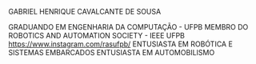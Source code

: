 GABRIEL HENRIQUE CAVALCANTE DE SOUSA

GRADUANDO EM ENGENHARIA DA COMPUTAÇÃO - UFPB
MEMBRO DO ROBOTICS AND AUTOMATION SOCIETY - IEEE UFPB https://www.instagram.com/rasufpb/
ENTUSIASTA EM ROBÓTICA E SISTEMAS EMBARCADOS
ENTUSIASTA EM AUTOMOBILISMO
